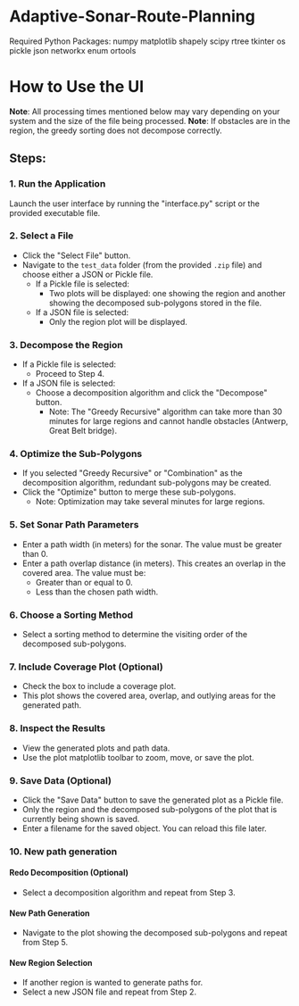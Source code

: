 # Adaptive-Sonar-Route-Planning

Required Python Packages:
numpy
matplotlib
shapely
scipy
rtree
tkinter
os
pickle
json
networkx
enum
ortools


# How to Use the UI

**Note**: All processing times mentioned below may vary depending on your system and the size of the file being processed.
**Note**: If obstacles are in the region, the greedy sorting does not decompose correctly.

## Steps:

### 1. Run the Application
Launch the user interface by running the "interface.py" script or the provided executable file.

### 2. Select a File
- Click the "Select File" button.  
- Navigate to the `test_data` folder (from the provided `.zip` file) and choose either a JSON or Pickle file.  
  - If a Pickle file is selected:  
    - Two plots will be displayed: one showing the region and another showing the decomposed sub-polygons stored in the file.  
  - If a JSON file is selected:  
    - Only the region plot will be displayed.

### 3. Decompose the Region
- If a Pickle file is selected:
  - Proceed to Step 4.  
- If a JSON file is selected:  
  - Choose a decomposition algorithm and click the "Decompose" button.  
      * Note: The "Greedy Recursive" algorithm can take more than 30 minutes for large regions and cannot handle obstacles (Antwerp, Great Belt bridge).

### 4. Optimize the Sub-Polygons
- If you selected "Greedy Recursive" or "Combination" as the decomposition algorithm, redundant sub-polygons may be created.  
- Click the "Optimize" button to merge these sub-polygons.  
    * Note: Optimization may take several minutes for large regions.

### 5. Set Sonar Path Parameters
- Enter a path width (in meters) for the sonar. The value must be greater than 0.  
- Enter a path overlap distance (in meters). This creates an overlap in the covered area. The value must be:  
  - Greater than or equal to 0.  
  - Less than the chosen path width.

### 6. Choose a Sorting Method
- Select a sorting method to determine the visiting order of the decomposed sub-polygons.

### 7. Include Coverage Plot (Optional)
- Check the box to include a coverage plot.  
- This plot shows the covered area, overlap, and outlying areas for the generated path.

### 8. Inspect the Results
- View the generated plots and path data.  
- Use the plot matplotlib toolbar to zoom, move, or save the plot.

### 9. Save Data (Optional)
- Click the "Save Data" button to save the generated plot as a Pickle file.
- Only the region and the decomposed sub-polygons of the plot that is currently being shown is saved.
- Enter a filename for the saved object. You can reload this file later.

### 10. New path generation
#### Redo Decomposition (Optional)
- Select a decomposition algorithm and repeat from Step 3.

#### New Path Generation
- Navigate to the plot showing the decomposed sub-polygons and repeat from Step 5.

#### New Region Selection
- If another region is wanted to generate paths for.
- Select a new JSON file and repeat from Step 2.
